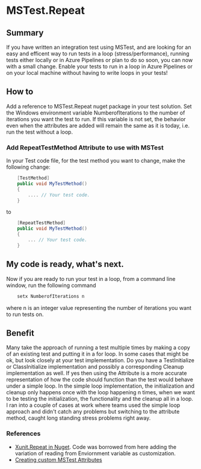 # MSTest.Repeat

## Summary
If you have written an integration test using MSTest, and are looking for an easy and efficent way to run tests in a loop (stress/performance), running tests either locally or in Azure Pipelines or plan to do so soon, you can now with a small change. Enable your tests to run in a loop in Azure Pipelines or on your local machine without having to write loops in your tests! 

## How to
Add a reference to MSTest.Repeat nuget package in your test solution. Set the Windows environment variable NumberofIterations to the number of iterations you want the test to run. If this variable is not set, the behavior even when the attributes are added will remain the same as it is today, i.e. run the test without a loop.


### Add RepeatTestMethod Attribute to use with MSTest
In your Test code file, for the test method you want to change, make the following change:

```csharp
    [TestMethod]
    public void MyTestMethod()
    {
        .... // Your test code.
    }
```
to

```csharp
    [RepeatTestMethod]
    public void MyTestMethod()
    {
        ... // Your test code.
    }
```

## My code is ready, what's next.
Now if you are ready to run your test in a loop, from a command line window, run the following command 

```cmd
    setx NumberofIterations n
```
where n is an integer value representing the number of iterations you want to run tests on. 

## Benefit
Many take the approach of running a test multiple times by making a copy of an existing test and putting it in a for loop. In some cases that might be ok, but look closely at your test implementation. Do you have a TestInitialize or ClassInitialize implementation and possibly a corresponding Cleanup implementation as well. If yes then using the Attribute is a more accurate representation of how the code should function than the test would behave under a simple loop. In the simple loop implementation, the initialization and cleanup only happens once with the loop happening n times, when we want to be testing the initialization, the functionality and the cleanup all in a loop.
I ran into a couple of cases at work where teams used the simple loop approach and didn't catch any problems but switching to the attribute method, caught long standing stress problems right away.

### References
* [Xunit.Repeat in Nuget](https://github.com/MarcolinoPT/Xunit.Repeat). Code was borrowed from here adding the variation of reading from Enviornment variable as customization.
* [Creating custom MSTest Attributes](https://www.meziantou.net/mstest-v2-customize-test-execution.htm)

